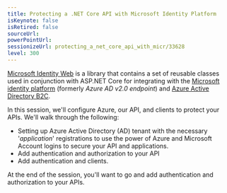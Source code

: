 ```yaml
---
title: Protecting a .NET Core API with Microsoft Identity Platform
isKeynote: false
isRetired: false
sourceUrl:
powerPointUrl:
sessionizeUrl: protecting_a_net_core_api_with_micr/33628
level: 300
---
```


[Microsoft Identity Web](https://www.nuget.org/packages/Microsoft.Identity.Web) is a library that contains a set of reusable classes used in conjunction with ASP.NET Core for integrating with the [Microsoft identity platform](https://docs.microsoft.com/en-us/azure/active-directory/develop/?WT.mc_id=AZ-MVP-4024623) (formerly *Azure AD v2.0 endpoint*) and [Azure Active Directory B2C](https://docs.microsoft.com/en-us/azure/active-directory-b2c/?WT.mc_id=AZ-MVP-4024623).

In this session, we'll configure Azure, our API, and clients to protect your APIs.  We'll walk through the following:

* Setting up Azure Active Directory (AD) tenant with the necessary '*application*' registrations to use the power of Azure and Microsoft Account logins to secure your API and applications.
* Add authentication and authorization to your API
* Add authentication and clients.

At the end of the session, you'll want to go and add authentication and authorization to your APIs.
